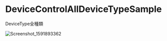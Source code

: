 # DeviceControlAllDeviceTypeSample
DeviceType全種類

![Screenshot_1591893362](https://user-images.githubusercontent.com/32033405/84415123-46e39280-ac4d-11ea-8acb-e766e5aeb302.png)
